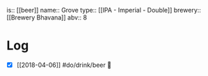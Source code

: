 is:: [[beer]]
name:: Grove
type:: [[IPA - Imperial - Double]]
brewery:: [[Brewery Bhavana]]
abv:: 8

# Log
- [x] [[2018-04-06]] #do/drink/beer 🤞
